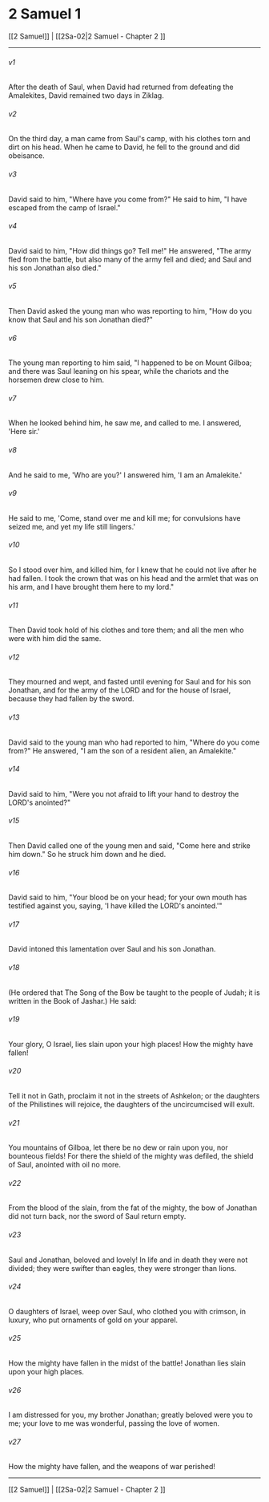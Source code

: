 # 2 Samuel 1

[[2 Samuel]] | [[2Sa-02|2 Samuel - Chapter 2 ]]
***

###### v1
After the death of Saul, when David had returned from defeating the Amalekites, David remained two days in Ziklag.
###### v2
On the third day, a man came from Saul's camp, with his clothes torn and dirt on his head. When he came to David, he fell to the ground and did obeisance.
###### v3
David said to him, "Where have you come from?" He said to him, "I have escaped from the camp of Israel."
###### v4
David said to him, "How did things go? Tell me!" He answered, "The army fled from the battle, but also many of the army fell and died; and Saul and his son Jonathan also died."
###### v5
Then David asked the young man who was reporting to him, "How do you know that Saul and his son Jonathan died?"
###### v6
The young man reporting to him said, "I happened to be on Mount Gilboa; and there was Saul leaning on his spear, while the chariots and the horsemen drew close to him.
###### v7
When he looked behind him, he saw me, and called to me. I answered, 'Here sir.'
###### v8
And he said to me, 'Who are you?' I answered him, 'I am an Amalekite.'
###### v9
He said to me, 'Come, stand over me and kill me; for convulsions have seized me, and yet my life still lingers.'
###### v10
So I stood over him, and killed him, for I knew that he could not live after he had fallen. I took the crown that was on his head and the armlet that was on his arm, and I have brought them here to my lord."
###### v11
Then David took hold of his clothes and tore them; and all the men who were with him did the same.
###### v12
They mourned and wept, and fasted until evening for Saul and for his son Jonathan, and for the army of the LORD and for the house of Israel, because they had fallen by the sword.
###### v13
David said to the young man who had reported to him, "Where do you come from?" He answered, "I am the son of a resident alien, an Amalekite."
###### v14
David said to him, "Were you not afraid to lift your hand to destroy the LORD's anointed?"
###### v15
Then David called one of the young men and said, "Come here and strike him down." So he struck him down and he died.
###### v16
David said to him, "Your blood be on your head; for your own mouth has testified against you, saying, 'I have killed the LORD's anointed.'"
###### v17
David intoned this lamentation over Saul and his son Jonathan.
###### v18
(He ordered that The Song of the Bow be taught to the people of Judah; it is written in the Book of Jashar.) He said:
###### v19
Your glory, O Israel, lies slain upon your high places! How the mighty have fallen!
###### v20
Tell it not in Gath, proclaim it not in the streets of Ashkelon; or the daughters of the Philistines will rejoice, the daughters of the uncircumcised will exult.
###### v21
You mountains of Gilboa, let there be no dew or rain upon you, nor bounteous fields! For there the shield of the mighty was defiled, the shield of Saul, anointed with oil no more.
###### v22
From the blood of the slain, from the fat of the mighty, the bow of Jonathan did not turn back, nor the sword of Saul return empty.
###### v23
Saul and Jonathan, beloved and lovely! In life and in death they were not divided; they were swifter than eagles, they were stronger than lions.
###### v24
O daughters of Israel, weep over Saul, who clothed you with crimson, in luxury, who put ornaments of gold on your apparel.
###### v25
How the mighty have fallen in the midst of the battle! Jonathan lies slain upon your high places.
###### v26
I am distressed for you, my brother Jonathan; greatly beloved were you to me; your love to me was wonderful, passing the love of women.
###### v27
How the mighty have fallen, and the weapons of war perished!

***

[[2 Samuel]] | [[2Sa-02|2 Samuel - Chapter 2 ]]
